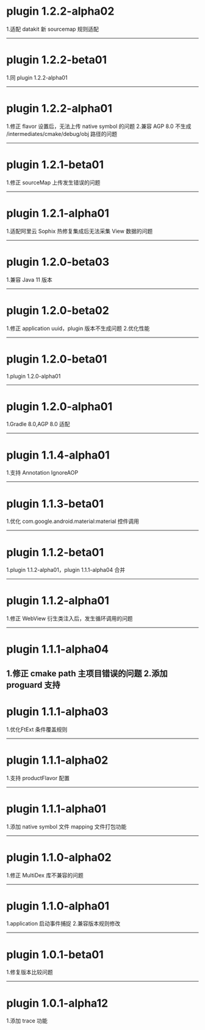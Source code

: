 # plugin 1.2.2-alpha02
1.适配 datakit 新 sourcemap 规则适配

---
# plugin 1.2.2-beta01
1.同 plugin 1.2.2-alpha01

---
# plugin 1.2.2-alpha01
1.修正 flavor 设置后，无法上传 native symbol 的问题
2.兼容 AGP 8.0 不生成 /intermediates/cmake/debug/obj 路径的问题

---
# plugin 1.2.1-beta01
1.修正 sourceMap 上传发生错误的问题

---
# plugin 1.2.1-alpha01
1.适配阿里云 Sophix 热修复集成后无法采集 View 数据的问题

---
# plugin 1.2.0-beta03
1.兼容 Java 11 版本

---
# plugin 1.2.0-beta02
1.修正 application uuid，plugin 版本不生成问题
2.优化性能

---

# plugin 1.2.0-beta01
1.plugin 1.2.0-alpha01

---
# plugin 1.2.0-alpha01
1.Gradle 8.0,AGP 8.0 适配

---
# plugin 1.1.4-alpha01
1.支持 Annotation IgnoreAOP

---
# plugin 1.1.3-beta01
1.优化 com.google.android.material:material 控件调用

---
# plugin 1.1.2-beta01
1.plugin 1.1.2-alpha01，plugin 1.1.1-alpha04 合并

---
# plugin 1.1.2-alpha01
1.修正 WebView 衍生类注入后，发生循环调用的问题

---
# plugin 1.1.1-alpha04
1.修正 cmake path 主项目错误的问题
2.添加 proguard 支持
---
# plugin 1.1.1-alpha03
1.优化FtExt 条件覆盖规则

---
# plugin 1.1.1-alpha02
1.支持 productFlavor 配置

---
# plugin 1.1.1-alpha01
1.添加 native symbol 文件 mapping 文件打包功能

---
# plugin 1.1.0-alpha02
1.修正 MultiDex 库不兼容的问题

---
# plugin 1.1.0-alpha01
1.application 启动事件捕捉
2.兼容版本规则修改

---
# plugin 1.0.1-beta01
1.修复版本比较问题

---
# plugin 1.0.1-alpha12
1.添加 trace 功能

